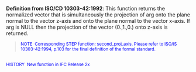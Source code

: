 ﻿**Definition from ISO/CD 10303-42:1992**: This function returns the normalized vector that is simultaneously the projection of arg onto the plane normal to the vector z-axis and onto the plane normal to the vector x-axis. If arg is NULL then the projection of the vector (0.,1.,0.) onto z-axis is returned.

> <small><font color="#0000ff">NOTE
&nbsp;Corresponding STEP function: second_proj_axis. Please refer
to ISO/IS
10303-42:1994, p.103 for the final definition of the formal
standard.&nbsp; <br>
  <br>
HISTORY&nbsp; New function in IFC Release 2x </font></small>
